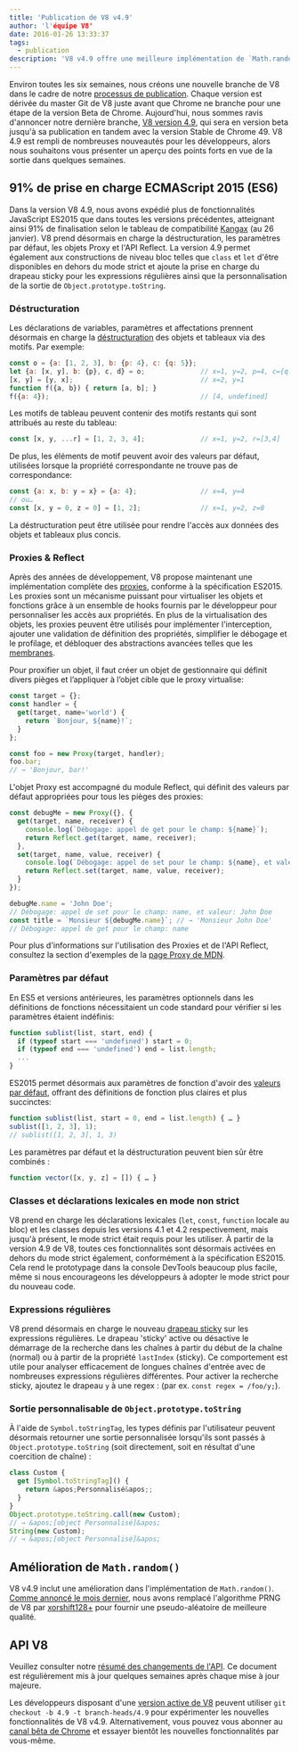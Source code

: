 ```yaml
---
title: 'Publication de V8 v4.9'
author: 'l'équipe V8'
date: 2016-01-26 13:33:37
tags:
  - publication
description: 'V8 v4.9 offre une meilleure implémentation de `Math.random` et ajoute la prise en charge de plusieurs nouvelles fonctionnalités du langage ES2015.'
---
```

Environ toutes les six semaines, nous créons une nouvelle branche de V8 dans le cadre de notre [processus de publication](/docs/release-process). Chaque version est dérivée du master Git de V8 juste avant que Chrome ne branche pour une étape de la version Beta de Chrome. Aujourd'hui, nous sommes ravis d'annoncer notre dernière branche, [V8 version 4.9](https://chromium.googlesource.com/v8/v8.git/+log/branch-heads/4.9), qui sera en version beta jusqu'à sa publication en tandem avec la version Stable de Chrome 49. V8 4.9 est rempli de nombreuses nouveautés pour les développeurs, alors nous souhaitons vous présenter un aperçu des points forts en vue de la sortie dans quelques semaines.

<!--truncate-->
## 91% de prise en charge ECMAScript 2015 (ES6)

Dans la version V8 4.9, nous avons expédié plus de fonctionnalités JavaScript ES2015 que dans toutes les versions précédentes, atteignant ainsi 91% de finalisation selon le tableau de compatibilité [Kangax](https://kangax.github.io/compat-table/es6/) (au 26 janvier). V8 prend désormais en charge la déstructuration, les paramètres par défaut, les objets Proxy et l'API Reflect. La version 4.9 permet également aux constructions de niveau bloc telles que `class` et `let` d'être disponibles en dehors du mode strict et ajoute la prise en charge du drapeau sticky pour les expressions régulières ainsi que la personnalisation de la sortie de `Object.prototype.toString`.

### Déstructuration

Les déclarations de variables, paramètres et affectations prennent désormais en charge la [déstructuration](https://developer.mozilla.org/fr/docs/Web/JavaScript/Reference/Operators/Destructuring_assignment) des objets et tableaux via des motifs. Par exemple:

```js
const o = {a: [1, 2, 3], b: {p: 4}, c: {q: 5}};
let {a: [x, y], b: {p}, c, d} = o;              // x=1, y=2, p=4, c={q: 5}
[x, y] = [y, x];                                // x=2, y=1
function f({a, b}) { return [a, b]; }
f({a: 4});                                      // [4, undefined]
```

Les motifs de tableau peuvent contenir des motifs restants qui sont attribués au reste du tableau:

```js
const [x, y, ...r] = [1, 2, 3, 4];              // x=1, y=2, r=[3,4]
```

De plus, les éléments de motif peuvent avoir des valeurs par défaut, utilisées lorsque la propriété correspondante ne trouve pas de correspondance:

```js
const {a: x, b: y = x} = {a: 4};                // x=4, y=4
// ou…
const [x, y = 0, z = 0] = [1, 2];               // x=1, y=2, z=0
```

La déstructuration peut être utilisée pour rendre l'accès aux données des objets et tableaux plus concis.

### Proxies & Reflect

Après des années de développement, V8 propose maintenant une implémentation complète des [proxies](https://developer.mozilla.org/fr/docs/Web/JavaScript/Reference/Global_Objects/Proxy), conforme à la spécification ES2015. Les proxies sont un mécanisme puissant pour virtualiser les objets et fonctions grâce à un ensemble de hooks fournis par le développeur pour personnaliser les accès aux propriétés. En plus de la virtualisation des objets, les proxies peuvent être utilisés pour implémenter l'interception, ajouter une validation de définition des propriétés, simplifier le débogage et le profilage, et débloquer des abstractions avancées telles que les [membranes](http://tvcutsem.github.io/js-membranes/).

Pour proxifier un objet, il faut créer un objet de gestionnaire qui définit divers pièges et l’appliquer à l’objet cible que le proxy virtualise:

```js
const target = {};
const handler = {
  get(target, name='world') {
    return `Bonjour, ${name}!`;
  }
};

const foo = new Proxy(target, handler);
foo.bar;
// → 'Bonjour, bar!'
```

L'objet Proxy est accompagné du module Reflect, qui définit des valeurs par défaut appropriées pour tous les pièges des proxies:

```js
const debugMe = new Proxy({}, {
  get(target, name, receiver) {
    console.log(`Débogage: appel de get pour le champ: ${name}`);
    return Reflect.get(target, name, receiver);
  },
  set(target, name, value, receiver) {
    console.log(`Débogage: appel de set pour le champ: ${name}, et valeur: ${value}`);
    return Reflect.set(target, name, value, receiver);
  }
});

debugMe.name = 'John Doe';
// Débogage: appel de set pour le champ: name, et valeur: John Doe
const title = `Monsieur ${debugMe.name}`; // → 'Monsieur John Doe'
// Débogage: appel de get pour le champ: name
```

Pour plus d'informations sur l'utilisation des Proxies et de l'API Reflect, consultez la section d'exemples de la [page Proxy de MDN](https://developer.mozilla.org/fr/docs/Web/JavaScript/Reference/Global_Objects/Proxy#Exemples).

### Paramètres par défaut

En ES5 et versions antérieures, les paramètres optionnels dans les définitions de fonctions nécessitaient un code standard pour vérifier si les paramètres étaient indéfinis:

```js
function sublist(list, start, end) {
  if (typeof start === 'undefined') start = 0;
  if (typeof end === 'undefined') end = list.length;
  ...
}
```

ES2015 permet désormais aux paramètres de fonction d'avoir des [valeurs par défaut](https://developer.mozilla.org/fr/docs/Web/JavaScript/Reference/Functions/Default_parameters), offrant des définitions de fonction plus claires et plus succinctes:

```js
function sublist(list, start = 0, end = list.length) { … }
sublist([1, 2, 3], 1);
// sublist([1, 2, 3], 1, 3)
```

Les paramètres par défaut et la déstructuration peuvent bien sûr être combinés :

```js
function vector([x, y, z] = []) { … }
```

### Classes et déclarations lexicales en mode non strict

V8 prend en charge les déclarations lexicales (`let`, `const`, `function` locale au bloc) et les classes depuis les versions 4.1 et 4.2 respectivement, mais jusqu'à présent, le mode strict était requis pour les utiliser. À partir de la version 4.9 de V8, toutes ces fonctionnalités sont désormais activées en dehors du mode strict également, conformément à la spécification ES2015. Cela rend le prototypage dans la console DevTools beaucoup plus facile, même si nous encourageons les développeurs à adopter le mode strict pour du nouveau code.

### Expressions régulières

V8 prend désormais en charge le nouveau [drapeau sticky](https://developer.mozilla.org/fr/docs/Web/JavaScript/Reference/Objets_globaux/RegExp/sticky) sur les expressions régulières. Le drapeau 'sticky' active ou désactive le démarrage de la recherche dans les chaînes à partir du début de la chaîne (normal) ou à partir de la propriété `lastIndex` (sticky). Ce comportement est utile pour analyser efficacement de longues chaînes d'entrée avec de nombreuses expressions régulières différentes. Pour activer la recherche sticky, ajoutez le drapeau `y` à une regex : (par ex. `const regex = /foo/y;`).

### Sortie personnalisable de `Object.prototype.toString`

À l'aide de `Symbol.toStringTag`, les types définis par l'utilisateur peuvent désormais retourner une sortie personnalisée lorsqu'ils sont passés à `Object.prototype.toString` (soit directement, soit en résultat d'une coercition de chaîne) :

```js
class Custom {
  get [Symbol.toStringTag]() {
    return &apos;Personnalisé&apos;;
  }
}
Object.prototype.toString.call(new Custom);
// → &apos;[object Personnalisé]&apos;
String(new Custom);
// → &apos;[object Personnalisé]&apos;
```

## Amélioration de `Math.random()`

V8 v4.9 inclut une amélioration dans l'implémentation de `Math.random()`. [Comme annoncé le mois dernier](/blog/math-random), nous avons remplacé l'algorithme PRNG de V8 par [xorshift128+](http://vigna.di.unimi.it/ftp/papers/xorshiftplus.pdf) pour fournir une pseudo-aléatoire de meilleure qualité.

## API V8

Veuillez consulter notre [résumé des changements de l'API](https://docs.google.com/document/d/1g8JFi8T_oAE_7uAri7Njtig7fKaPDfotU6huOa1alds/edit). Ce document est régulièrement mis à jour quelques semaines après chaque mise à jour majeure.

Les développeurs disposant d'une [version active de V8](https://v8.dev/docs/source-code#using-git) peuvent utiliser `git checkout -b 4.9 -t branch-heads/4.9` pour expérimenter les nouvelles fonctionnalités de V8 v4.9. Alternativement, vous pouvez vous abonner au [canal bêta de Chrome](https://www.google.com/chrome/browser/beta.html) et essayer bientôt les nouvelles fonctionnalités par vous-même.
